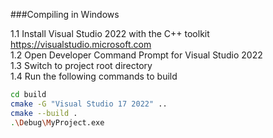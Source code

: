 ###Compiling in Windows

1.1 Install Visual Studio 2022 with the C++ toolkit <https://visualstudio.microsoft.com>\
1.2 Open Developer Command Prompt for Visual Studio 2022\
1.3 Switch to project root directory\
1.4 Run the following commands to build

```bash
cd build
cmake -G "Visual Studio 17 2022" ..
cmake --build .
.\Debug\MyProject.exe
```